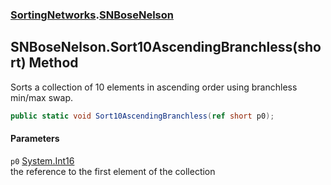 ### [SortingNetworks](./SortingNetworks.md 'SortingNetworks').[SNBoseNelson](./SortingNetworks-SNBoseNelson.md 'SortingNetworks.SNBoseNelson')
## SNBoseNelson.Sort10AscendingBranchless(short) Method
Sorts a collection of 10 elements in ascending order using branchless min/max swap.  
```csharp
public static void Sort10AscendingBranchless(ref short p0);
```
#### Parameters
<a name='SortingNetworks-SNBoseNelson-Sort10AscendingBranchless(short)-p0'></a>
`p0` [System.Int16](https://docs.microsoft.com/en-us/dotnet/api/System.Int16 'System.Int16')  
the reference to the first element of the collection  
  

